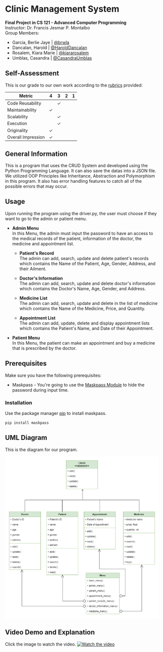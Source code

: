 # Clinic Management System
**Final Project in CS 121 - Advanced Computer Programming**   
Instructor: Dr. Francis Jesmar P. Montalbo   
Group Members:
- Garcia, Berlie Jaye | [@brwla](https://github.com/brwla)
- Dancalan, Harold | [@HaroldDancalan](https://github.com/HaroldDancalan)
- Rosalem, Kiara Marie | [@kiararosalem](https://github.com/kiararosalem)
- Umblas, Casandra | [@CasandraUmblas](https://github.com/CasandraUmblas)

## Self-Assessment
This is our grade to our own work according to the [rubrics](images/Rubrics.png) provided:

| Metric             | 4 | 3 | 2 | 1 |
|--------------------|---|---|---|---|
| Code Reusability   |   | ✓ |   |   |
| Maintainability    | ✓ |   |   |   |
| Scalability        |   | ✓ |   |   |
| Execution          |   | ✓ |   |   |
| Originality        | ✓ |   |   |   |
| Overall Impression | ✓ |   |   |   |

## General Information
This is a program that uses the CRUD System and developed using the Python Programming Language. It can also save the datas into a JSON file. We utilized OOP Principles like Inheritance, Abstraction and Polymorphism in this program. It also has error handling features to catch all of the possible errors that may occur.       

## Usage
Upon running the program using the driver.py, the user must choose if they want to go to the admin or patient menu. 
- **Admin Menu**   
    In this Menu, the admin must input the password to have an access to the medical records of the patient, information of the doctor, the medicine and appointment list.

    - **Patient's Record**   
    The admin can add, search, update and delete patient's records which contains the Name of the Patient, Age, Gender, Address, and their Ailment.

    - **Doctor's Information**   
    The admin can add, search, update and delete doctor's information which contains the Doctor's Name, Age, Gender, and Address.

    - **Medicine List**   
    The admin can add, search, update and delete in the list of medicine which contains the Name of the Medicine, Price, and Quantity.

    - **Appointment List**   
    The admin can add, update, delete and display appointment lists which contains the Patient's Name, and Date of their Appointment.  
        
- **Patient Menu**   
    In this Menu, the patient can make an appointment and buy a medicine that is prescribed by the doctor.

## Prerequisites
Make sure you have the following prerequisites:   
* Maskpass - You're going to use the [Maskpass Module](https://pypi.org/project/maskpass/) to hide the password during input time.   

### Installation
Use the package manager [pip](https://pip.pypa.io/en/stable/) to install maskpass.
```
pip install maskpass
```

## UML Diagram
This is the diagram for our program.   

![Diagram](images/UML-Diagram.png "UML Diagram")

## Video Demo and Explanation
Click the image to watch the video.
[![Watch the video](https://img.youtube.com/vi/thM-asuwKtQ/maxresdefault.jpg)](https://youtu.be/thM-asuwKtQ)